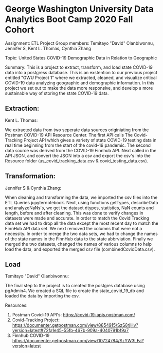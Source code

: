 # George Washington University Data Analytics Boot Camp 2020 Fall Cohort

Assignment: ETL Project
Group members: Temitayo "David" Olanbiwonnu, Jennifer S, Kent L. Thomas, Cynthia Zhang

Topic: United States COVID-19 Demographic Data in Relation to Geographic

Summary:
This is a project to extract, transform, and load state COVID-19 data into a postgress database. This is an exstention to our previous project entitled "GWU Project 1" where we extracted, cleaned, and visualize critical COVID-19 data analyzing geographic and demographic information. In this project we set out to make the data more responsive, and develop a more sustainable way of storing the state COVID-19 data. 

## Extraction:

Kent L. Thomas:

We extracted data from two seperate data sources originiating from the Postman COVID-19 API Resource Center. The first API calls The Covid-Tracking Project API which gives a variety of state COVID-19 testing data in real time beginning from the start of the covid-19 pandemic. The second data source was derived from the COVID-19 Finnhub API. Next called in the API JSON, and convert the JSON into a csv and export the csv's into the Resource folder (us_covid_tracking_data.csv & covid_testing_data.csv). 

## Transformation: 

Jennifer S & Cynthia Zhang:

When cleaning and transforming the data, we imported the csv files into the ETL Queries jupyternotebook. Next, using functions getTypes, describeData and analyzeNaNs's, we get the dataset dtypes, statistics, NaN counts and length, before and after cleaning. This was done to verify changes in datasets were made and accurate. In order to match the Covid Tracking data set we had to drop all the data except the most recent day to match the FinnHub API data set. We next removed the columns that were not a necessity. In order to merge the two data sets, we had to change the names of the state names in the FinnHub data to the state abbrviation. Finally we merged the two datasets, changed the names of various columns to help load the data, and exported the merged csv file (combinedCovidData.csv). 

## Load

Temitayo "David" Olanbiwonnu: 

The final step to the project is to created the postgres database using pgAdmin4. We created a SQL file to create the state_covid_19_db and loaded the data by importing the csv.

Resources:
1) Postman Covid-19 API's: 
https://covid-19-apis.postman.com/
2) Covid-Tracking Project:
https://documenter.getpostman.com/view/8854915/SzS8rjHv?version=latest#72fa1e45-55fb-467b-909a-4040791bf9a7
3) Finnhub COVID-19
https://documenter.getpostman.com/view/10724784/SzYW3LFa?version=latest
